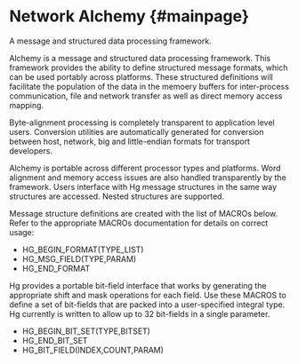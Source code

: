 Network Alchemy {#mainpage}
========================================================
A message and structured data processing framework. 

Alchemy is a message and structured data processing framework. 
This framework provides the ability to define structured message
formats, which can be used portably across platforms. 
These structured definitions will facilitate the population of the data
in the memoery buffers for inter-process communication, file and network
transfer as well as direct memory access mapping.

Byte-alignment processing is completely transparent to application level
users. Conversion utilities are automatically generated for conversion
between host, network, big and little-endian formats for transport developers. 

Alchemy is portable across different processor types and platforms. 
Word alignment and memory access issues are also handled transparently
by the framework. Users interface with Hg message structures in the same way structures are accessed. Nested structures are supported.

Message structure definitions are created with the list of MACROs below.
Refer to the appropriate MACROs documentation for details on correct
usage:

  - HG_BEGIN_FORMAT(TYPE_LIST)
  - HG_MSG_FIELD(TYPE,PARAM)
  - HG_END_FORMAT

Hg provides a portable bit-field interface that works by generating the
appropriate shift and mask operations for each field. Use these MACROS
to define a set of bit-fields that are packed into a user-specified
integral type.
Hg currently is written to allow up to 32 bit-fields in a single parameter.
  - HG_BEGIN_BIT_SET(TYPE,BITSET)
  - HG_END_BIT_SET
  - HG_BIT_FIELD(INDEX,COUNT,PARAM)

